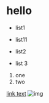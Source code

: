 # hello

- list1
* list11
- list2
+ list 3
1. one
2. two

[link text](/code2.txt)
![img](/image.jpg)
